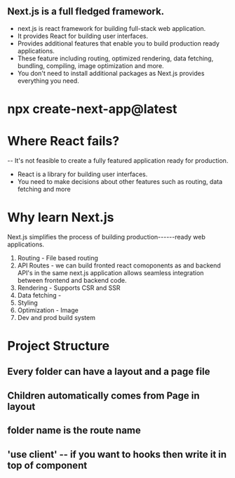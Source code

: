 ## Next.js is a full fledged framework.

- next.js is react framework for building full-stack web application.
- It provides React for building user interfaces.
- Provides additional features that enable you to build production ready applications.
- These feature including routing, optimized rendering, data fetching, bundling, compiling, image optimization and more.
- You don't need to install additional packages as Next.js provides everything you need.

# npx create-next-app@latest

# Where React fails?

-- It's not feasible to create a fully featured application ready for production.

- React is a library for building user interfaces.
- You need to make decisions about other features such as routing, data fetching and more

# Why learn Next.js

Next.js simplifies the process of building production------ready web applications.

1. Routing - File based routing
2. API Routes - we can build fronted react comoponents as and backend API's in the same next.js application allows seamless integration between frontend and backend code.
3. Rendering - Supports CSR and SSR
4. Data fetching - 
5. Styling
6. Optimization - Image
7. Dev and prod build system

# Project Structure

## Every folder can have a layout and a page file

## Children automatically comes from Page in layout

## folder name is the route name

## 'use client' -- if you want to hooks then write it in top of component
